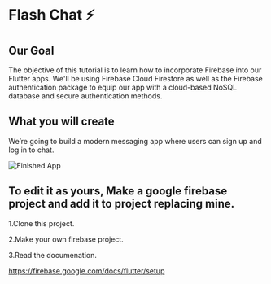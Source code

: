 
# Flash Chat ⚡️

## Our Goal

The objective of this tutorial is to learn how to incorporate Firebase into our Flutter apps. We'll be using Firebase Cloud Firestore as well as the Firebase authentication package to equip our app with a cloud-based NoSQL database and secure authentication methods. 


## What you will create

We’re going to build a modern messaging app where users can sign up and log in to chat.

![Finished App](https://github.com/londonappbrewery/Images/blob/master/flash_chat_flutter_demo.gif)

## To edit it as yours, Make a google firebase project and add it to project replacing mine.
1.Clone this project.

2.Make your own firebase project.

3.Read the documenation.

https://firebase.google.com/docs/flutter/setup
